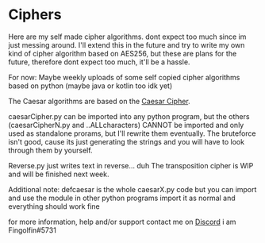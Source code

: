 # Ciphers
Here are my self made cipher algorithms. dont expect too much since im just messing around.
I'll extend this in the future and try to write my own kind of cipher algorithm based on AES256,
but these are plans for the future, therefore dont expect too much, it'll be a hassle.

For now: Maybe weekly uploads of some self copied cipher algorithms based on python (maybe java or kotlin too idk yet)

The Caesar algorithms are based on the [Caesar Cipher](https://en.wikipedia.org/wiki/Caesar_cipher).

caesarCipher.py can be imported into any python program, but the others (caesarCipherN.py and ..ALLcharacters) CANNOT be imported and only used as standalone prorams, but I'll rewrite them eventually.
The bruteforce isn't good, cause its just generating the strings and you will have to look through them by yourself.

Reverse.py just writes text in reverse... duh
The transposition cipher is WIP and will be finished next week.

Additional note: defcaesar is the whole caesarX.py code but you can import and use the module in other python programs
import it as normal and everything should work fine

for more information, help and/or support
contact me on [Discord](https://discord.gg/QZeNhWq6hv)
i am Fingolfin#5731
